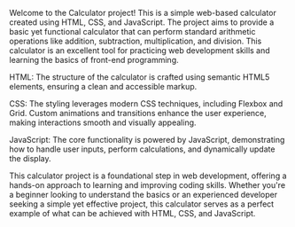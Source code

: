 Welcome to the Calculator project! This is a simple web-based calculator created using HTML, CSS, and JavaScript. The project aims to provide a basic yet functional calculator that can perform standard arithmetic operations like addition, subtraction, multiplication, and division.  This calculator is an excellent tool for practicing web development skills and learning the basics of front-end programming.

HTML: The structure of the calculator is crafted using semantic HTML5 elements, ensuring a clean and accessible markup.

CSS: The styling leverages modern CSS techniques, including Flexbox and Grid. Custom animations and transitions enhance the user experience, making interactions smooth and visually appealing.

JavaScript: The core functionality is powered by  JavaScript, demonstrating how to handle user inputs, perform calculations, and dynamically update the display. 

This calculator project is a foundational step in web development, offering a hands-on approach to learning and improving coding skills. Whether you're a beginner looking to understand the basics or an experienced developer seeking a simple yet effective project, this calculator serves as a perfect example of what can be achieved with HTML, CSS, and JavaScript.

